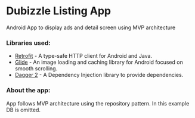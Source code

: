 # Dubizzle Listing App
Android App to display ads and detail screen using MVP architecture

### Libraries used:

 - [Retrofit](https://square.github.io/retrofit/) - A type-safe HTTP client for Android and Java.
 - [Glide](https://bumptech.github.io/glide/) - An image loading and caching library for Android focused on smooth scrolling.
 - [Dagger 2](https://dagger.dev/) - A Dependency Injection library to provide dependencies.

 
 ### About the app:
 App follows MVP architecture using the repository pattern. In this example DB is omitted.
